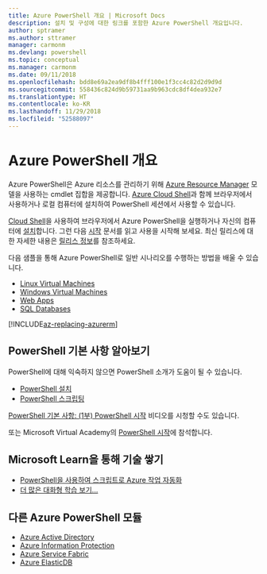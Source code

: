 ```yaml
---
title: Azure PowerShell 개요 | Microsoft Docs
description: 설치 및 구성에 대한 링크를 포함한 Azure PowerShell 개요입니다.
author: sptramer
ms.author: sttramer
manager: carmonm
ms.devlang: powershell
ms.topic: conceptual
ms.manager: carmonm
ms.date: 09/11/2018
ms.openlocfilehash: bdd8e69a2ea9df8b4fff100e1f3cc4c82d2d9d9d
ms.sourcegitcommit: 558436c824d9b59731aa9b963cdc8df4dea932e7
ms.translationtype: HT
ms.contentlocale: ko-KR
ms.lasthandoff: 11/29/2018
ms.locfileid: "52588097"
---
```

# <a name="overview-of-azure-powershell"></a>Azure PowerShell 개요

Azure PowerShell은 Azure 리소스를 관리하기 위해 [Azure Resource Manager](/azure/azure-resource-manager/resource-group-overview) 모델을 사용하는 cmdlet 집합을 제공합니다. [Azure Cloud Shell](/azure/cloud-shell/overview)과 함께 브라우저에서 사용하거나 로컬 컴퓨터에 설치하여 PowerShell 세션에서 사용할 수 있습니다.

[Cloud Shell](/azure/cloud-shell/overview)을 사용하여 브라우저에서 Azure PowerShell을 실행하거나 자신의 컴퓨터에 [설치](install-azurerm-ps.md)합니다. 그런 다음 [시작](get-started-azureps.md) 문서를 읽고 사용을 시작해 보세요. 최신 릴리스에 대한 자세한 내용은 [릴리스 정보](release-notes-azureps.md)를 참조하세요.

다음 샘플을 통해 Azure PowerShell로 일반 시나리오를 수행하는 방법을 배울 수 있습니다.

* [Linux Virtual Machines](/azure/virtual-machines/virtual-machines-linux-powershell-samples?toc=/powershell/azure/toc.json)
* [Windows Virtual Machines](/azure/virtual-machines/virtual-machines-windows-powershell-samples?toc=/powershell/azure/toc.json)
* [Web Apps](/azure/app-service-web/app-service-powershell-samples?toc=/powershell/azure/toc.json)
* [SQL Databases](/azure/sql-database/sql-database-powershell-samples?toc=/powershell/azure/toc.json)

[!INCLUDE[az-replacing-azurerm](../includes/az-replacing-azurerm.md)]

## <a name="learn-powershell-basics"></a>PowerShell 기본 사항 알아보기

PowerShell에 대해 익숙하지 않으면 PowerShell 소개가 도움이 될 수 있습니다.

* [PowerShell 설치](/powershell/scripting/setup/installing-windows-powershell)
* [PowerShell 스크립팅](/powershell/scripting/powershell-scripting)

[PowerShell 기본 사항: (1부) PowerShell 시작](https://channel9.msdn.com/Blogs/Taste-of-Premier/PowerShellBasicsPart1) 비디오를 시청할 수도 있습니다.

또는 Microsoft Virtual Academy의 [PowerShell 시작](https://mva.microsoft.com/liveevents/powershell-jumpstart)에 참석합니다.

## <a name="build-your-skills-with-microsoft-learn"></a>Microsoft Learn을 통해 기술 쌓기

- [PowerShell을 사용하여 스크립트로 Azure 작업 자동화](/learn/modules/automate-azure-tasks-with-powershell/)
- [더 많은 대화형 학습 보기...](/learn/browse/?term=powershell)

## <a name="other-azure-powershell-modules"></a>다른 Azure PowerShell 모듈

* [Azure Active Directory](/powershell/azure/active-directory/)
* [Azure Information Protection](/powershell/azure/aip/)
* [Azure Service Fabric](/powershell/azure/service-fabric/)
* [Azure ElasticDB](/powershell/azure/elasticdbjobs/)
